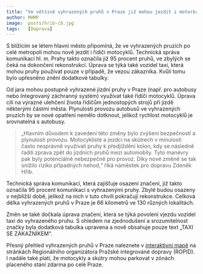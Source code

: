 ```yaml
---
title: "Ve většině vyhrazených pruhů v Praze již mohou jezdit i motorkáři"
author: MHMP
image:  posts/hrib-cb.jpg
tags:   [Doprava]
---
```


S blížícím se létem hlavní město připomíná, že ve vyhrazených pruzích po celé metropoli mohou nově jezdit i řidiči motocyklů. Technická správa komunikací hl. m. Prahy takto označila již 95 procent pruhů, ve zbylých se čeká na dokončení rekonstrukcí. Úprava se týká také vozidel taxi, která mohou pruhy používat pouze v případě, že vezou zákazníka. Kvůli tomu bylo upřesněno znění dodatkové tabulky.

Od jara mohou postupně vyhrazené jízdní pruhy v Praze (např. pro autobusy nebo Integrovaný záchranný systém) využívat také řidiči motocyklů. Úprava cílí na výrazné ulehčení života řidičům jednostopých strojů při jízdě některými částmi města. Plynulosti provozu autobusů ve vyhrazených pruzích by se nové opatření nemělo dotknout, jelikož rychlost motocyklů je srovnatelná s autobusy.

> „Hlavním důvodem k zavedení této změny bylo zvýšení bezpečnosti a plynulosti provozu. Motocyklisté a jezdci na skútrech v minulosti často nesprávně využívali pruhy k předjíždění kolon, kdy se následně řadili zprava zpět do jízdních pruhů mezi automobily. Tyto manévry pak byly potenciálně nebezpečné pro provoz. Díky nové změně se tak snížilo riziko případných nehod,“ říká náměstek pro dopravu Zdeněk Hřib. 

Technická správa komunikací, která zajišťuje osazení značení, již takto označila 95 procent komunikací s vyhrazenými pruhy. Zbylé budou osazeny v nejbližší době, jelikož na nich v tuto chvíli pokračují rekonstrukce. Celková délka vyhrazených pruhů v Praze je 66 kilometrů ve 130 různých lokalitách.

Změn se také dočkala úprava značení, která se týká povolení vjezdu vozidel taxi do vyhrazeného pruhu. S ohledem na zjednodušení a srozumitelnost značky byla dodatková tabulka upravena a nově obsahuje pouze text „TAXI SE ZÁKAZNÍKEM“. 

Přesný přehled vyhrazených pruhů v Praze naleznete v [interaktivní mapě](https://ropid.maps.arcgis.com/apps/webappviewer/index.html?id=e7b90000010d41fcb796dba91ba85cef) na stránkách Regionálního organizátora Pražské integrované dopravy (ROPID). I nadále také platí, že motocykly a skútry mohou parkovat v zónách placeného stání zdarma po celé Praze.
